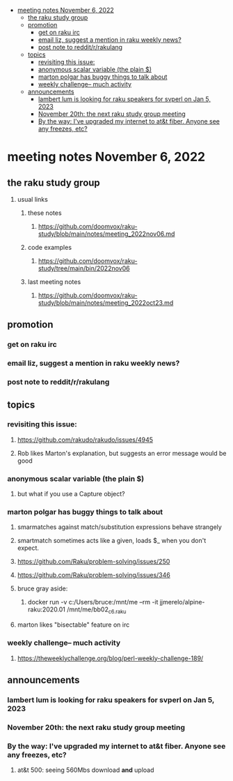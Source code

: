 - [meeting notes November 6, 2022](#orgb4f0279)
  - [the raku study group](#org6a768b1)
  - [promotion](#orgf9da556)
    - [get on raku irc](#orgdd5dc6d)
    - [email liz, suggest a mention in raku weekly news?](#org870f43c)
    - [post note to reddit/r/rakulang](#org22319f0)
  - [topics](#orgf5480cf)
    - [revisiting this issue:](#orga8af9c0)
    - [anonymous scalar variable (the plain $)](#orgc92b3ae)
    - [marton polgar has buggy things to talk about](#orgc344f07)
    - [weekly challenge&#x2013; much activity](#org45d018f)
  - [announcements](#orgfefb67b)
    - [lambert lum is looking for raku speakers for svperl on Jan 5, 2023](#orgaa45fbc)
    - [November 20th: the next raku study group meeting](#orga8457ab)
    - [By the way: I've upgraded my internet to at&t fiber.  Anyone see any freezes, etc?](#orgc6f69a1)


<a id="orgb4f0279"></a>

# meeting notes November 6, 2022


<a id="org6a768b1"></a>

## the raku study group

1.  usual links

    1.  these notes
    
        1.  <https://github.com/doomvox/raku-study/blob/main/notes/meeting_2022nov06.md>
    
    2.  code examples
    
        1.  <https://github.com/doomvox/raku-study/tree/main/bin/2022nov06>
    
    3.  last meeting notes
    
        1.  <https://github.com/doomvox/raku-study/blob/main/notes/meeting_2022oct23.md>


<a id="orgf9da556"></a>

## promotion


<a id="orgdd5dc6d"></a>

### get on raku irc


<a id="org870f43c"></a>

### email liz, suggest a mention in raku weekly news?


<a id="org22319f0"></a>

### post note to reddit/r/rakulang


<a id="orgf5480cf"></a>

## topics


<a id="orga8af9c0"></a>

### revisiting this issue:

1.  <https://github.com/rakudo/rakudo/issues/4945>

2.  Rob likes Marton's explanation, but suggests an error message would be good


<a id="orgc92b3ae"></a>

### anonymous scalar variable (the plain $)

1.  but what if you use a Capture object?


<a id="orgc344f07"></a>

### marton polgar has buggy things to talk about

1.  smarmatches against match/substitution expressions behave strangely

2.  smartmatch sometimes acts like a given, loads $\_ when you don't expect.

3.  <https://github.com/Raku/problem-solving/issues/250>

4.  <https://github.com/Raku/problem-solving/issues/346>

5.  bruce gray aside:

    1.  docker run -v c:/Users/bruce:/mnt/me &#x2013;rm -it jjmerelo/alpine-raku:2020.01    /mnt/me/bb02<sub>c6.raku</sub>

6.  marton likes "bisectable" feature on irc


<a id="org45d018f"></a>

### weekly challenge&#x2013; much activity

1.  <https://theweeklychallenge.org/blog/perl-weekly-challenge-189/>


<a id="orgfefb67b"></a>

## announcements


<a id="orgaa45fbc"></a>

### lambert lum is looking for raku speakers for svperl on Jan 5, 2023


<a id="orga8457ab"></a>

### November 20th: the next raku study group meeting


<a id="orgc6f69a1"></a>

### By the way: I've upgraded my internet to at&t fiber.  Anyone see any freezes, etc?

1.  at&t 500: seeing 560Mbs download **and** upload
